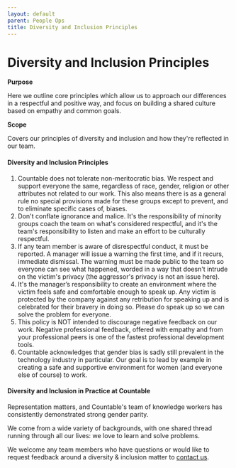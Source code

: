 ```yaml
---
layout: default
parent: People Ops
title: Diversity and Inclusion Principles
---
```


# Diversity and Inclusion Principles

**Purpose**

Here we outline core principles which allow us to approach our differences in a respectful and positive way, and focus on building a shared culture based on empathy and common goals.

**Scope**

Covers our principles of diversity and inclusion and how they're reflected in our team.

#### Diversity and Inclusion Principles

1.  Countable does not tolerate non-meritocratic bias. We respect and support everyone the same, regardless of race, gender, religion or other attributes not related to our work. This also means there is as a general rule no special provisions made for these groups except to prevent, and to eliminate specific cases of, biases.
2.  Don't conflate ignorance and malice. It's the responsibility of minority groups coach the team on what's considered respectful, and it's the team's responsibility to listen and make an effort to be culturally respectful.
3.  If any team member is aware of disrespectful conduct, it must be reported. A manager will issue a warning the first time, and if it recurs, immediate dismissal. The warning must be made public to the team so everyone can see what happened, worded in a way that doesn't intrude on the victim's privacy (the aggressor's privacy is not an issue here).
4.  It's the manager’s responsibility to create an environment where the victim feels safe and comfortable enough to speak up. Any victim is protected by the company against any retribution for speaking up and is celebrated for their bravery in doing so. Please do speak up so we can solve the problem for everyone.
5.  This policy is NOT intended to discourage negative feedback on our work. Negative professional feedback, offered with empathy and from your professional peers is one of the fastest professional development tools.
6.  Countable acknowledges that gender bias is sadly still prevalent in the technology industry in particular. Our goal is to lead by example in creating a safe and supportive environment for women (and everyone else of course) to work.

#### Diversity and Inclusion in Practice at Countable

Representation matters, and Countable's team of knowledge workers has consistently demonstrated strong gender parity. 

We come from a wide variety of backgrounds, with one shared thread running through all our lives: we love to learn and solve problems.

We welcome any team members who have questions or would like to request feedback around a diversity & inclusion matter to [contact us](mailto:peopleops@countable.ca). 